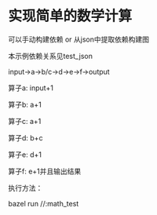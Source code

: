 # 实现简单的数学计算
可以手动构建依赖 or 从json中提取依赖构建图

本示例依赖关系见test_json

input->a->b/c->d->e->f->output

算子a: input+1

算子b: a+1

算子c: a+1

算子d: b+c

算子e: d+1

算子f: e+1并且输出结果

执行方法：

bazel run //:math_test
